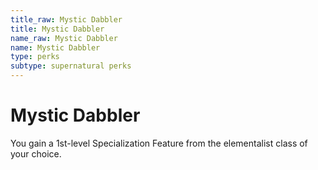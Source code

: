 ```yaml
---
title_raw: Mystic Dabbler
title: Mystic Dabbler
name_raw: Mystic Dabbler
name: Mystic Dabbler
type: perks
subtype: supernatural perks
---
```


# Mystic Dabbler

You gain a 1st-level Specialization Feature from the elementalist class of your choice.
